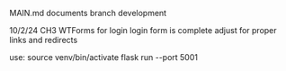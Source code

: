 MAIN.md documents branch development

10/2/24 CH3 WTForms for login
    login form is complete
    adjust for proper links and redirects

use:
source venv/bin/activate
flask run --port 5001



